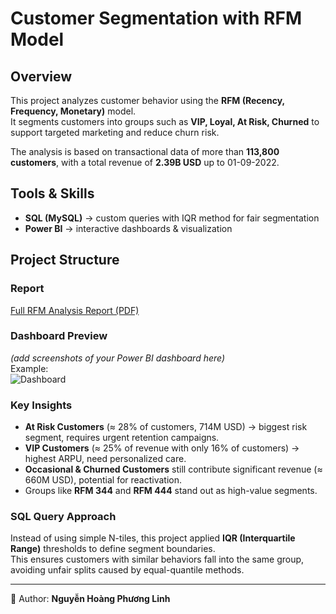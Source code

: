 # Customer Segmentation with RFM Model

## Overview
This project analyzes customer behavior using the **RFM (Recency, Frequency, Monetary)** model.  
It segments customers into groups such as **VIP, Loyal, At Risk, Churned** to support targeted marketing and reduce churn risk.  

The analysis is based on transactional data of more than **113,800 customers**, with a total revenue of **2.39B USD** up to 01-09-2022.  

## Tools & Skills
- **SQL (MySQL)** → custom queries with IQR method for fair segmentation  
- **Power BI** → interactive dashboards & visualization   

## Project Structure

### Report
[Full RFM Analysis Report (PDF)](report/Bao-cao-phan-tich-khach-hang-RFM)

### Dashboard Preview
*(add screenshots of your Power BI dashboard here)*  
Example:  
![Dashboard](images/dashboard.png)

### Key Insights
- **At Risk Customers** (≈ 28% of customers, 714M USD) → biggest risk segment, requires urgent retention campaigns.  
- **VIP Customers** (≈ 25% of revenue with only 16% of customers) → highest ARPU, need personalized care.  
- **Occasional & Churned Customers** still contribute significant revenue (≈ 660M USD), potential for reactivation.  
- Groups like **RFM 344** and **RFM 444** stand out as high-value segments.  

### SQL Query Approach
Instead of using simple N-tiles, this project applied **IQR (Interquartile Range)** thresholds to define segment boundaries.  
This ensures customers with similar behaviors fall into the same group, avoiding unfair splits caused by equal-quantile methods.  

---

👤 Author: **Nguyễn Hoàng Phương Linh**

